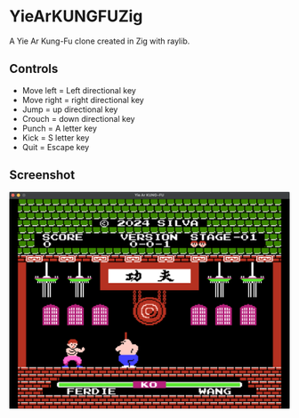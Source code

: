 # YieArKUNGFUZig

A Yie Ar Kung-Fu clone created in Zig with raylib.

## Controls

* Move left = Left directional key
* Move right = right directional key
* Jump = up directional key
* Crouch = down directional key
* Punch = A letter key
* Kick = S letter key
* Quit = Escape key

## Screenshot

![YieArKUNGFUZig](ss.png)
